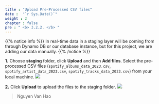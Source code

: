 ```yaml
---
title : "Upload Pre-Processed CSV files"
date :  "`r Sys.Date()`" 
weight : 2 
chapter : false
pre : " <b> 3.2.2. </b> "
---
```

{{% notice info %}}
In real-time data in a staging layer will be coming from through Dynamo DB or our database instance, but for this project, we are adding our data manually.
{{% /notice %}}

**1.** Choose **staging** folder, click **Upload** and then **Add files**. Select the pre-processed CSV files (`spotify_albums_data_2023.csv`, `spotify_artist_data_2023.csv`, `spotify_tracks_data_2023.csv`) from your local machine.
![](/images/3.implementation/3.2.create-s3-buckets/3.2.2.upload-pre-processed-csv-files/choose_3_file_upload.png)

**2.** Click **Upload** to upload the files to the staging folder.
![](/images/3.implementation/3.2.create-s3-buckets/3.2.2.upload-pre-processed-csv-files/upload_3_file_success.png)

> Nguyen Van Hao